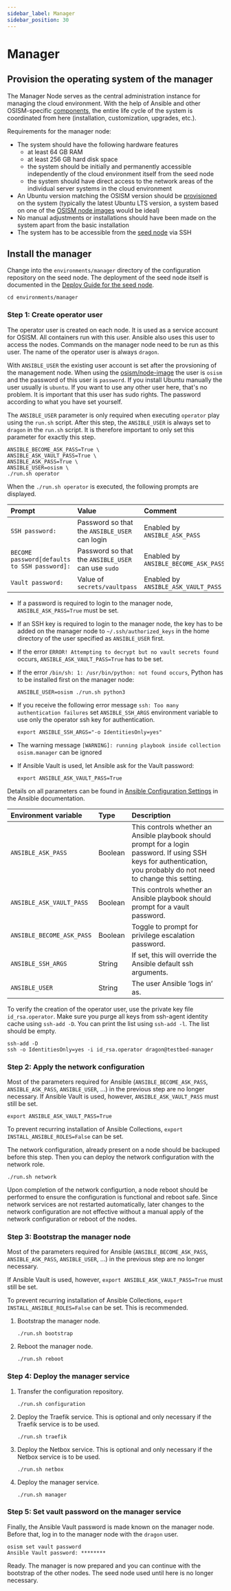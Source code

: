 ```yaml
---
sidebar_label: Manager
sidebar_position: 30
---
```


# Manager

## Provision the operating system of the manager

The Manager Node serves as the central administration instance for managing the cloud environment.
With the help of Ansible and other OSISM-specific [components](../concept-guide/index.md), the entire
life cycle of the system is coordinated from here (installation, customization, upgrades, etc.).

Requirements for the manager node:

- The system should have the following hardware features
  - at least 64 GB RAM
  - at least 256 GB hard disk space
  - the system should be initially and permanently accessible independently of the cloud environment
    itself from the seed node
  - the system should have direct access to the network areas of the individual server systems in the
    cloud environment
- An Ubuntu version matching the OSISM version should be [provisioned](./provisioning.md) on the system
  (typically the latest Ubuntu LTS version, a system based on one of the [OSISM node images](https://github.com/osism/node-image)
  would be ideal)
- No manual adjustments or installations should have been made on the system apart from the basic installation
- The system has to be accessible from the [seed node](./seed.md) via SSH

## Install the manager

Change into the `environments/manager` directory of the configuration repository
on the seed node. The deployment of the seed node itself is documented in the
[Deploy Guide for the seed node](../deploy-guide/seed).

```
cd environments/manager
```

### Step 1: Create operator user

The operator user is created on each node. It is used as a service account for OSISM. All
containers run with this user. Ansible also uses this user to access the nodes. Commands
on the manager node need to be run as this user. The name of the operator user is always `dragon`.

With `ANSIBLE_USER` the existing user account is set after the provsioning of the management
node. When using the [osism/node-image](https://github.com/osism/node-image) the user is `osism`
and the password of this user is `password`. If you install Ubuntu manually the user usually
is `ubuntu`. If you want to use any other user here, that's no problem. It is important that
this user has sudo rights. The password according to what you have set yourself.

The `ANSIBLE_USER` parameter is only required when executing `operator` play using the `run.sh`
script. After this step, the `ANSIBLE_USER` is always set to `dragon` in the `run.sh` script.
It is therefore important to only set this parameter for exactly this step.

```
ANSIBLE_BECOME_ASK_PASS=True \
ANSIBLE_ASK_VAULT_PASS=True \
ANSIBLE_ASK_PASS=True \
ANSIBLE_USER=osism \
./run.sh operator
```

When the `./run.sh operator` is executed, the following prompts are displayed.

| Prompt                                       | Value                                              | Comment                              |
|:---------------------------------------------|:---------------------------------------------------|:-------------------------------------|
| `SSH password:`                              | Password so that the `ANSIBLE_USER` can login      | Enabled by `ANSIBLE_ASK_PASS`        |
| `BECOME password[defaults to SSH password]:` | Password so that the `ANSIBLE_USER` can use `sudo` | Enabled by `ANSIBLE_BECOME_ASK_PASS` |
| `Vault password:`                            | Value of `secrets/vaultpass`                       | Enabled by `ANSIBLE_ASK_VAULT_PASS`  |

* If a password is required to login to the manager node, `ANSIBLE_ASK_PASS=True` must be set.
* If an SSH key is required to login to the manager node, the key has to be added on the manager
  node to `~/.ssh/authorized_keys` in the home directory of the user specified as `ANSIBLE_USER` first.
* If the error `ERROR! Attempting to decrypt but no vault secrets found` occurs, `ANSIBLE_ASK_VAULT_PASS=True`
  has to be set.
* If the error `/bin/sh: 1: /usr/bin/python: not found occurs`, Python has to be installed first on
  the manager node:

  ```
  ANSIBLE_USER=osism ./run.sh python3
  ```

* If you receive the following error message `ssh: Too many authentication failures` set
  `ANSIBLE_SSH_ARGS` environment variable to use only the operator ssh key for authentication.

  ```
  export ANSIBLE_SSH_ARGS="-o IdentitiesOnly=yes"
  ```

* The warning message `[WARNING]: running playbook inside collection osism.manager` can be ignored
* If Ansible Vault is used, let Ansible ask for the Vault password:

  ```
  export ANSIBLE_ASK_VAULT_PASS=True
  ```

Details on all parameters can be found in
[Ansible Configuration Settings](https://docs.ansible.com/ansible/latest/reference_appendices/config.html)
in the Ansible documentation.

| Environment variable      | Type    | Description                                                                                                                                                                   |
|:--------------------------|:--------|:------------------------------------------------------------------------------------------------------------------------------------------------------------------------------|
| `ANSIBLE_ASK_PASS`        | Boolean | This controls whether an Ansible playbook should prompt for a login password. If using SSH keys for authentication, you probably do not need to change this setting.          |
| `ANSIBLE_ASK_VAULT_PASS`  | Boolean | This controls whether an Ansible playbook should prompt for a vault password.                                                                                                 |
| `ANSIBLE_BECOME_ASK_PASS` | Boolean | Toggle to prompt for privilege escalation password.                                                                                                                           |
| `ANSIBLE_SSH_ARGS`        | String  | If set, this will override the Ansible default ssh arguments.                                                                                                                 |
| `ANSIBLE_USER`            | String  | The user Ansible ‘logs in’ as.                                                                                                                                                |
To verify the creation of the operator user, use the private key file `id_rsa.operator`. Make
sure you purge all keys from ssh-agent identity cache using `ssh-add -D`. You can print the list
using `ssh-add -l`. The list should be empty.

```
ssh-add -D
ssh -o IdentitiesOnly=yes -i id_rsa.operator dragon@testbed-manager
```

### Step 2: Apply the network configuration

Most of the parameters required for Ansible (`ANSIBLE_BECOME_ASK_PASS`, `ANSIBLE_ASK_PASS`, `ANSIBLE_USER`, ...)
in the previous step are no longer necessary. If Ansible Vault is used, however, `ANSIBLE_ASK_VAULT_PASS`
must still be set.

```
export ANSIBLE_ASK_VAULT_PASS=True
```

To prevent recurring installation of Ansible Collections, `export INSTALL_ANSIBLE_ROLES=False` can be set.

The network configuration, already present on a node should be backuped before this step.
Then you can deploy the network configuration with the network role.

```
./run.sh network
```

Upon completion of the network configurtion, a node reboot should be performed to ensure the configuration
is functional and reboot safe. Since network services are not restarted automatically, later changes to the
network configuration are not effective without a manual apply of the network configuration or reboot of the
nodes.

### Step 3: Bootstrap the manager node

Most of the parameters required for Ansible (`ANSIBLE_BECOME_ASK_PASS`, `ANSIBLE_ASK_PASS`, `ANSIBLE_USER`, ...)
in the previous step are no longer necessary.

If Ansible Vault is used, however, `export ANSIBLE_ASK_VAULT_PASS=True` must still be set.

To prevent recurring installation of Ansible Collections, `export INSTALL_ANSIBLE_ROLES=False` can be set.
This is recommended.

1. Bootstrap the manager node.

   ```
   ./run.sh bootstrap
   ```

2. Reboot the manager node.

   ```
   ./run.sh reboot
   ```

### Step 4: Deploy the manager service

1. Transfer the configuration repository.

   ```
   ./run.sh configuration
   ```

2. Deploy the Traefik service. This is optional and only necessary if the Traefik service is to be used.

   ```
   ./run.sh traefik
   ```

3. Deploy the Netbox service. This is optional and only necessary if the Netbox service is to be used.

   ```
   ./run.sh netbox
   ```

4. Deploy the manager service.

   ```
   ./run.sh manager
   ```

### Step 5: Set vault password on the manager service

Finally, the Ansible Vault password is made known on the manager node. Before that, log in to the manager node
with the `dragon` user.

```
osism set vault password
Ansible Vault password: ********
```

Ready. The manager is now prepared and you can continue with the bootstrap of the other nodes.
The seed node used until here is no longer necessary.
